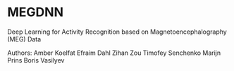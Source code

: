 # MEGDNN
Deep Learning for Activity Recognition based on Magnetoencephalography (MEG) Data

Authors:
Amber Koelfat
Efraim Dahl
Zihan Zou
Timofey Senchenko
Marijn Prins
Boris Vasilyev